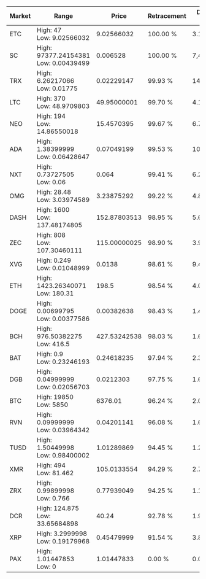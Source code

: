 | Market | Range | Price| Retracement | Doubles to 50% |
| --- | --- | --- | --- | --- |
| ETC | High: 47<br />Low: 9.02566032 | 9.02566032 | 100.00 % | 3.10 |
| SC | High: 97377.24154381<br />Low: 0.00439499 | 0.006528 | 100.00 % | 7,458,428.76 |
| TRX | High: 6.26217066<br />Low: 0.01775 | 0.02229147 | 99.93 % | 140.86 |
| LTC | High: 370<br />Low: 48.9709803 | 49.95000001 | 99.70 % | 4.19 |
| NEO | High: 194<br />Low: 14.86550018 | 15.4570395 | 99.67 % | 6.76 |
| ADA | High: 1.38399999<br />Low: 0.06428647 | 0.07049199 | 99.53 % | 10.27 |
| NXT | High: 0.73727505<br />Low: 0.06 | 0.064 | 99.41 % | 6.23 |
| OMG | High: 28.48<br />Low: 3.03974589 | 3.23875292 | 99.22 % | 4.87 |
| DASH | High: 1600<br />Low: 137.48174805 | 152.87803513 | 98.95 % | 5.68 |
| ZEC | High: 808<br />Low: 107.30460111 | 115.00000025 | 98.90 % | 3.98 |
| XVG | High: 0.249<br />Low: 0.01048999 | 0.0138 | 98.61 % | 9.40 |
| ETH | High: 1423.26340071<br />Low: 180.31 | 198.5 | 98.54 % | 4.04 |
| DOGE | High: 0.00699795<br />Low: 0.00377586 | 0.00382638 | 98.43 % | 1.41 |
| BCH | High: 976.50382275<br />Low: 416.5 | 427.53242538 | 98.03 % | 1.63 |
| BAT | High: 0.9<br />Low: 0.23246193 | 0.24618235 | 97.94 % | 2.30 |
| DGB | High: 0.04999999<br />Low: 0.02056703 | 0.0212303 | 97.75 % | 1.66 |
| BTC | High: 19850<br />Low: 5850 | 6376.01 | 96.24 % | 2.02 |
| RVN | High: 0.09999999<br />Low: 0.03964342 | 0.04201141 | 96.08 % | 1.66 |
| TUSD | High: 1.50449998<br />Low: 0.98400002 | 1.01289869 | 94.45 % | 1.23 |
| XMR | High: 494<br />Low: 81.462 | 105.0133554 | 94.29 % | 2.74 |
| ZRX | High: 0.99899998<br />Low: 0.766 | 0.77939049 | 94.25 % | 1.13 |
| DCR | High: 124.875<br />Low: 33.65684898 | 40.24 | 92.78 % | 1.97 |
| XRP | High: 3.2999998<br />Low: 0.19179968 | 0.45479999 | 91.54 % | 3.84 |
| PAX | High: 1.01447853<br />Low: 0 | 1.01447833 | 0.00 % | 0.00 |
